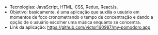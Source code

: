 * Tecnologias: JavaScript, HTML, CSS, Redux, ReactJs.
* Objetivo: basicamente, é uma aplicação que auxilia o usuário em momentos de foco cronometrando o tempo de concentração e dando a opção de o usuário escolher uma música enquanto se concentra.
* Link da aplicação: https://github.com/victor160997/my-pomodoro.app
